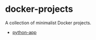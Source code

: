 # docker-projects

A collection of minimalist Docker projects.

- [python-app](https://github.com/shubham9319/docker-projects/tree/main/python-app)
